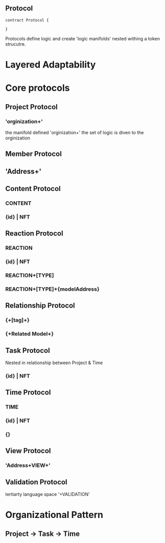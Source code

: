 ## Protocol

```
contract Protocol {
 
}
```

Protocols define logic and create 'logic manifolds' nested withing a token strucutre. 

# Layered Adaptability

# Core protocols

## Project Protocol
### 'orginization+'
the manifold defined 'orginization+' 
the set of logic is diven to the orginization

## Member Protocol
## 'Address+'

## Content Protocol
### CONTENT
### {id} | NFT

## Reaction Protocol
### REACTION
### {id} | NFT
### REACTION+[TYPE]
### REACTION+[TYPE]+{modelAddress}

## Relationship Protocol
### {+[tag]+}
### {+Related Model+}

## Task Protocol
Nested in relationship between Project & Time
### {id} | NFT


## Time Protocol
### TIME
### {id} | NFT
### {}

## View Protocol
### 'Address+VIEW+'

## Validation Protocol
tertiarty language space
'+VALIDATION'

# Organizational Pattern
## Project -> Task -> Time

